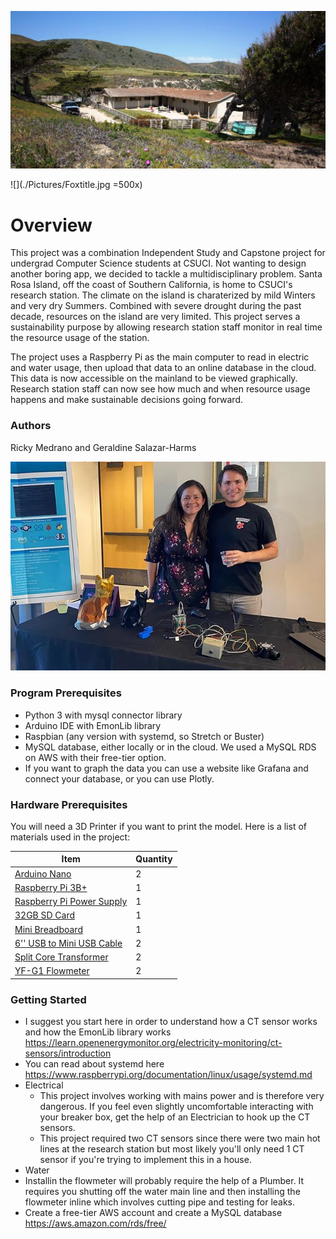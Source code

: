 
<p align="center">
  <img src="./Pictures/bunkhouse.jpg" alt="Title Picture1">
</p>

![](./Pictures/Foxtitle.jpg =500x)

# Overview
This project was a combination Independent Study and Capstone project for undergrad Computer Science students at CSUCI. Not wanting to design another boring app, we decided to tackle a multidisciplinary problem. Santa Rosa Island, off the coast of Southern California, is home to CSUCI's research station. The climate on the island is charaterized by mild Winters and very dry Summers. Combined with severe drought during the past decade, resources on the island are very limited. This project serves a sustainability purpose by allowing research station staff monitor in real time the resource usage of the station. 

The project uses a Raspberry Pi as the main computer to read in electric and water usage, then upload that data to an online database in the cloud. This data is now accessible on the mainland to be viewed graphically. Research station staff can now see how much and when resource usage happens and make sustainable decisions going forward. 

### Authors
Ricky Medrano and Geraldine Salazar-Harms

<p align="center">
  <img src="./Pictures/RandGCropped.jpg" alt="Title Picture">
</p>

### Program Prerequisites
- Python 3 with mysql connector library
- Arduino IDE with EmonLib library
- Raspbian (any version with systemd, so Stretch or Buster)
- MySQL database, either locally or in the cloud. We used a MySQL RDS on AWS with their free-tier option. 
- If you want to graph the data you can use a website like Grafana and connect your database, or you can use Plotly.

### Hardware Prerequisites
You will need a 3D Printer if you want to print the model.
Here is a list of materials used in the project:

| Item  | Quantity |
| ------------- | ------------- |
| <a href="https://www.amazon.com/gp/product/B01N1LBMPG">Arduino Nano</a> | 2 |
| <a href="https://www.amazon.com/gp/product/B07BDR5PDW">Raspberry Pi 3B+</a>  | 1 |
| <a href="https://www.amazon.com/gp/product/B00MARDJZ4">Raspberry Pi Power Supply</a>  | 1 |
| <a href="https://www.amazon.com/gp/product/B073JWXGNT">32GB SD Card</a>  | 1 |
| <a href="https://www.amazon.com/gp/product/B01KKE602W">Mini Breadboard</a>  | 1 |
| <a href="https://www.amazon.com/gp/product/B003WV5DME">6'' USB to Mini USB Cable</a>  | 2 |
| <a href="https://www.amazon.com/gp/product/B01N1LBMPG">Split Core Transformer</a> | 2 |
| <a href="https://www.amazon.com/gp/product/B00X5KHD66">YF-G1 Flowmeter</a> | 2 |

### Getting Started
* I suggest you start here in order to understand how a CT sensor works and how the EmonLib library works https://learn.openenergymonitor.org/electricity-monitoring/ct-sensors/introduction
* You can read about systemd here https://www.raspberrypi.org/documentation/linux/usage/systemd.md
* Electrical
  * This project involves working with mains power and is therefore very dangerous. If you feel even slightly uncomfortable interacting with your breaker box, get the help of an Electrician to hook up the CT sensors. 
  * This project required two CT sensors since there were two main hot lines at the research station but most likely you'll only need 1 CT sensor if you're trying to implement this in a house.
 * Water
  * Installin the flowmeter will probably require the help of a Plumber. It requires you shutting off the water main line and then installing the flowmeter inline which involves cutting pipe and testing for leaks. 
* Create a free-tier AWS account and create a MySQL database https://aws.amazon.com/rds/free/



